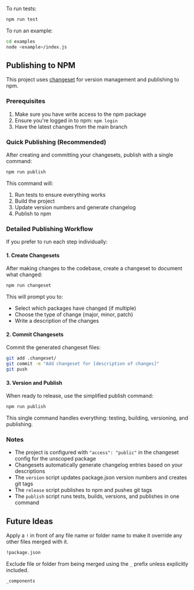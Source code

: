 To run tests:

```bash
npm run test
```

To run an example:

```bash
cd examples
node <example>/index.js
```

## Publishing to NPM

This project uses [changeset](https://github.com/changesets/changesets) for version management and publishing to npm.

### Prerequisites

1. Make sure you have write access to the npm package
2. Ensure you're logged in to npm: `npm login`
3. Have the latest changes from the main branch

### Quick Publishing (Recommended)

After creating and committing your changesets, publish with a single command:

```bash
npm run publish
```

This command will:

1. Run tests to ensure everything works
2. Build the project
3. Update version numbers and generate changelog
4. Publish to npm

### Detailed Publishing Workflow

If you prefer to run each step individually:

#### 1. Create Changesets

After making changes to the codebase, create a changeset to document what changed:

```bash
npm run changeset
```

This will prompt you to:

- Select which packages have changed (if multiple)
- Choose the type of change (major, minor, patch)
- Write a description of the changes

#### 2. Commit Changesets

Commit the generated changeset files:

```bash
git add .changeset/
git commit -m "Add changeset for [description of changes]"
git push
```

#### 3. Version and Publish

When ready to release, use the simplified publish command:

```bash
npm run publish
```

This single command handles everything: testing, building, versioning, and publishing.

### Notes

- The project is configured with `"access": "public"` in the changeset config for the unscoped package
- Changesets automatically generate changelog entries based on your descriptions
- The `version` script updates package.json version numbers and creates git tags
- The `release` script publishes to npm and pushes git tags
- The `publish` script runs tests, builds, versions, and publishes in one command

## Future Ideas 

Apply a `!` in front of any file name or folder name to make it override any other files merged with it.

```bash
!package.json
```

Exclude file or folder from being merged using the `_` prefix unless explicitly included.

```bash
_components
```

